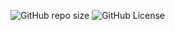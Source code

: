 ![GitHub repo size](https://img.shields.io/github/repo-size/PsicoJazz/C)
![GitHub License](https://img.shields.io/github/license/PsicoJazz/C)


